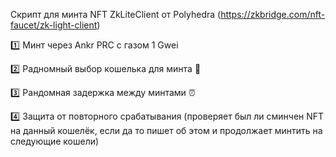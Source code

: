 Скрипт для минта NFT ZkLiteClient от Polyhedra (https://zkbridge.com/nft-faucet/zk-light-client)

1️⃣ Минт через Ankr PRC с газом 1 Gwei

2️⃣ Радномный выбор кошелька для минта 🦊

3️⃣ Рандомная задержка между минтами ⏰

4️⃣ Защита от повторного срабатывания (проверяет был ли сминчен NFT на данный кошелёк, если да то пишет об этом и продолжает минтить на следующие кошели)
